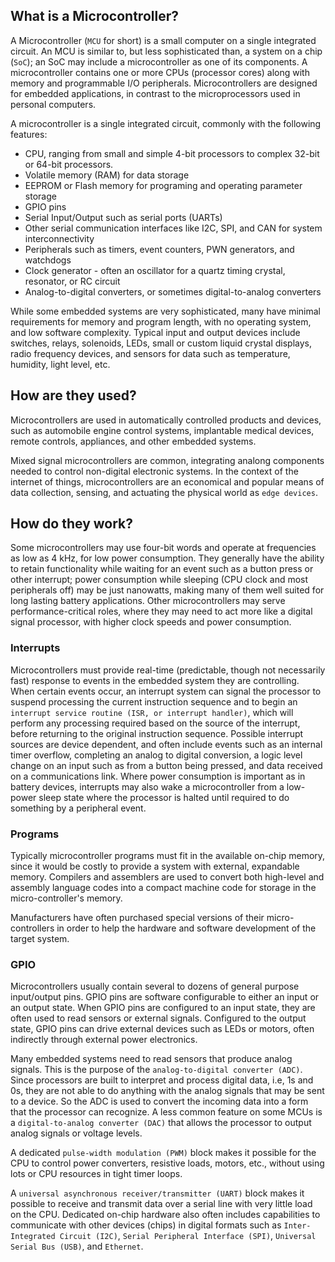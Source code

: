 ## What is a Microcontroller?

A Microcontroller (`MCU` for short) is a small computer on a single integrated circuit. An MCU is similar to, but less sophisticated than, a system on a chip (`SoC`); an SoC may include a microcontroller as one of its components. A microcontroller contains one or more CPUs (processor cores) along with memory and programmable I/O peripherals. Microcontrollers are designed for embedded applications, in contrast to the microprocessors used in personal computers. 

A microcontroller is a single integrated circuit, commonly with the following features:
- CPU, ranging from small and simple 4-bit processors to complex 32-bit or 64-bit processors.
- Volatile memory (RAM) for data storage
- EEPROM or Flash memory for programing and operating parameter storage
- GPIO pins
- Serial Input/Output such as serial ports (UARTs)
- Other serial communication interfaces like I2C, SPI, and CAN for system interconnectivity
- Peripherals such as timers, event counters, PWN generators, and watchdogs
- Clock generator - often an oscillator for a quartz timing crystal, resonator, or RC circuit
- Analog-to-digital converters, or sometimes digital-to-analog converters

While some embedded systems are very sophisticated, many have minimal requirements for memory and program length, with no operating system, and low software complexity. Typical input and output devices include switches, relays, solenoids, LEDs, small or custom liquid crystal displays, radio frequency devices, and sensors for data such as temperature, humidity, light level, etc. 

## How are they used? 

Microcontrollers are used in automatically controlled products and devices, such as automobile engine control systems, implantable medical devices, remote controls, appliances, and other embedded systems. 

Mixed signal microcontrollers are common, integrating analong components needed to control non-digital electronic systems. In the context of the internet of things, microcontrollers are an economical and popular means of data collection, sensing, and actuating the physical world as `edge devices`. 




## How do they work?

Some microcontrollers may use four-bit words and operate at frequencies as low as 4 kHz, for low power consumption. They generally have the ability to retain functionality while waiting for an event such as a button press or other interrupt; power consumption while sleeping (CPU clock and most peripherals off) may be just nanowatts, making many of them well suited for long lasting battery applications. Other microcontrollers may serve performance-critical roles, where they may need to act more like a digital signal processor, with higher clock speeds and power consumption. 

### Interrupts
Microcontrollers must provide real-time (predictable, though not necessarily fast) response to events in the embedded system they are controlling. When certain events occur, an interrupt system can signal the processor to suspend processing the current instruction sequence and to begin an `interrupt service routine (ISR, or interrupt handler)`, which will perform any processing required based on the source of the interrupt, before returning to the original instruction sequence. Possible interrupt sources are device dependent, and often include events such as an internal timer overflow, completing an analog to digital conversion, a logic level change on an input such as from a button being pressed, and data received on a communications link. Where power consumption is important as in battery devices, interrupts may also wake a microcontroller from a low-power sleep state where the processor is halted until required to do something by a peripheral event. 

### Programs
Typically microcontroller programs must fit in the available on-chip memory, since it would be costly to provide a system with external, expandable memory. Compilers and assemblers are used to convert both high-level and assembly language codes into a compact machine code for storage in the micro-controller's memory. 

Manufacturers have often purchased special versions of their micro-controllers in order to help the hardware and software development of the target system. 

### GPIO
Microcontrollers usually contain several to dozens of general purpose input/output pins. GPIO pins are software configurable to either an input or an output state. When GPIO pins are configured to an input state, they are often used to read sensors or external signals. Configured to the output state, GPIO pins can drive external devices such as LEDs or motors, often indirectly through external power electronics. 

Many embedded systems need to read sensors that produce analog signals. This is the purpose of the `analog-to-digital converter (ADC)`. Since processors are built to interpret and process digital data, i.e, 1s and 0s, they are not able to do anything with the analog signals that may be sent to a device. So the ADC is used to convert the incoming data into a form that the processor can recognize. A less common feature on some MCUs is a `digital-to-analog converter (DAC)` that allows the processor to output analog signals or voltage levels. 

A dedicated `pulse-width modulation (PWM)` block makes it possible for the CPU to control power converters, resistive loads, motors, etc., without using lots or CPU resources in tight timer loops. 

A `universal asynchronous receiver/transmitter (UART)` block makes it possible to receive and transmit data over a serial line with very little load on the CPU. Dedicated on-chip hardware also often includes capabilities to communicate with other devices (chips) in digital formats such as `Inter-Integrated Circuit (I2C)`, `Serial Peripheral Interface (SPI)`, `Universal Serial Bus (USB)`, and `Ethernet`. 


